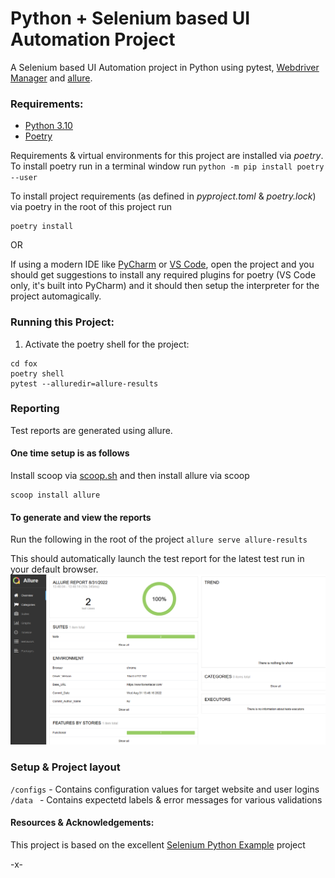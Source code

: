# Python + Selenium based UI Automation Project
A Selenium based UI Automation project in Python using pytest, [Webdriver Manager](https://pypi.org/project/webdriver-manager/) and [allure](https://github.com/allure-framework/allure-python).

### Requirements:
- [Python 3.10](http://python.org/downloads)
- [Poetry](http://python-poetry.org/docs)

Requirements & virtual environments for this project are installed via _poetry_. 
To install poetry run in a terminal window run `python -m pip install poetry --user`

To install project requirements (as defined in _pyproject.toml_ & _poetry.lock_) via poetry in the root of this project run 
```
poetry install
``` 

OR

If using a modern IDE like [PyCharm](https://www.jetbrains.com/pycharm/download/) or [VS Code](https://code.visualstudio.com/Download), open the project and you should get suggestions to install any required plugins
for poetry (VS Code only, it's built into PyCharm) and it should then setup the interpreter for the project automagically.

### Running this Project:
1. Activate the poetry shell for the project: 
```commandline
cd fox
poetry shell
pytest --alluredir=allure-results

```

### Reporting
Test reports are generated using allure.

#### One time setup is as follows
Install scoop via [scoop.sh](http://www.scoop.sh/) and then install allure via scoop

```commandline
scoop install allure
```

#### To generate and view the reports 
Run the following in the root of the project `allure serve allure-results`

This should automatically launch the test report for the latest test run in your default browser.
![Allure Report](static/allure.PNG "Test Report")


### Setup & Project layout
`/configs` - Contains configuration values for target website and user logins
`/data ` - Contains expectetd labels & error messages for various validations





#### Resources & Acknowledgements:
This project is based on the excellent [Selenium Python Example](https://github.com/nirtal85/Selenium-Python-Example) project 

-x-